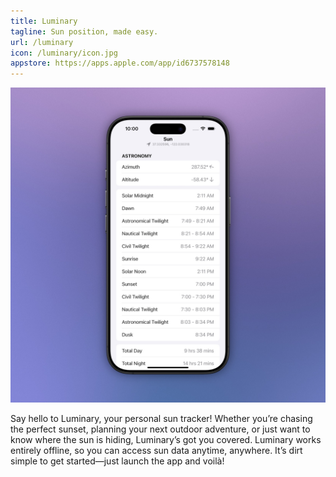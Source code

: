 ```yaml
---
title: Luminary
tagline: Sun position, made easy.
url: /luminary
icon: /luminary/icon.jpg
appstore: https://apps.apple.com/app/id6737578148
---
```


![Luminary](screenshot.jpg)

Say hello to Luminary, your personal sun tracker! Whether you’re chasing the perfect sunset, planning your next outdoor adventure, or just want to know where the sun is hiding, Luminary’s got you covered. Luminary works entirely offline, so you can access sun data anytime, anywhere. It’s dirt simple to get started—just launch the app and voilà!